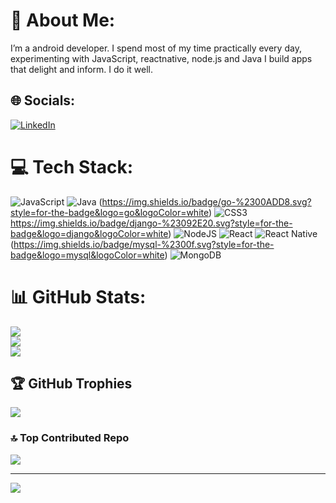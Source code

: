 # 💫 About Me:
I’m a android developer. I spend most of my time practically every day, experimenting with JavaScript, reactnative, node.js and Java I build apps that delight and inform. I do it well.


## 🌐 Socials:
[![LinkedIn](https://img.shields.io/badge/LinkedIn-%230077B5.svg?logo=linkedin&logoColor=white)](https://linkedin.com/in/https://www.linkedin.com/in/elijah-kinyamal-9514a523a/) 

# 💻 Tech Stack:
![JavaScript](https://img.shields.io/badge/javascript-%23323330.svg?style=for-the-badge&logo=javascript&logoColor=%23F7DF1E) ![Java](https://img.shields.io/badge/java-%23ED8B00.svg?style=for-the-badge&logo=java&logoColor=white) (https://img.shields.io/badge/go-%2300ADD8.svg?style=for-the-badge&logo=go&logoColor=white) ![CSS3](https://img.shields.io/badge/css3-%231572B6.svg?style=for-the-badge&logo=css3&logoColor=white) https://img.shields.io/badge/django-%23092E20.svg?style=for-the-badge&logo=django&logoColor=white) ![NodeJS](https://img.shields.io/badge/node.js-6DA55F?style=for-the-badge&logo=node.js&logoColor=white) ![React](https://img.shields.io/badge/react-%2320232a.svg?style=for-the-badge&logo=react&logoColor=%2361DAFB) ![React Native](https://img.shields.io/badge/react_native-%2320232a.svg?style=for-the-badge&logo=react&logoColor=%2361DAFB) (https://img.shields.io/badge/mysql-%2300f.svg?style=for-the-badge&logo=mysql&logoColor=white) ![MongoDB](https://img.shields.io/badge/MongoDB-%234ea94b.svg?style=for-the-badge&logo=mongodb&logoColor=white)
# 📊 GitHub Stats:
![](https://github-readme-stats.vercel.app/api?username=elijahkinyamal&theme=dark&hide_border=false&include_all_commits=true&count_private=true)<br/>
![](https://github-readme-streak-stats.herokuapp.com/?user=elijahkinyamal&theme=dark&hide_border=false)<br/>
![](https://github-readme-stats.vercel.app/api/top-langs/?username=elijahkinyamal&theme=dark&hide_border=false&include_all_commits=true&count_private=true&layout=compact)

## 🏆 GitHub Trophies
![](https://github-profile-trophy.vercel.app/?username=elijahkinyamal&theme=radical&no-frame=true&no-bg=false&margin-w=4)

### 🔝 Top Contributed Repo
![](https://github-contributor-stats.vercel.app/api?username=elijahkinyamal&limit=5&theme=dark&combine_all_yearly_contributions=true)

---
[![](https://visitcount.itsvg.in/api?id=elijahkinyamal&icon=0&color=0)](https://visitcount.itsvg.in)

<!-- Proudly created with GPRM ( https://gprm.itsvg.in ) -->
